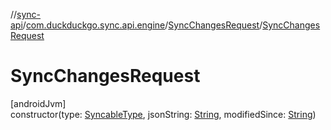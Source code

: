 //[sync-api](../../../index.md)/[com.duckduckgo.sync.api.engine](../index.md)/[SyncChangesRequest](index.md)/[SyncChangesRequest](-sync-changes-request.md)

# SyncChangesRequest

[androidJvm]\
constructor(type: [SyncableType](../-syncable-type/index.md), jsonString: [String](https://kotlinlang.org/api/latest/jvm/stdlib/kotlin/-string/index.html), modifiedSince: [String](https://kotlinlang.org/api/latest/jvm/stdlib/kotlin/-string/index.html))
